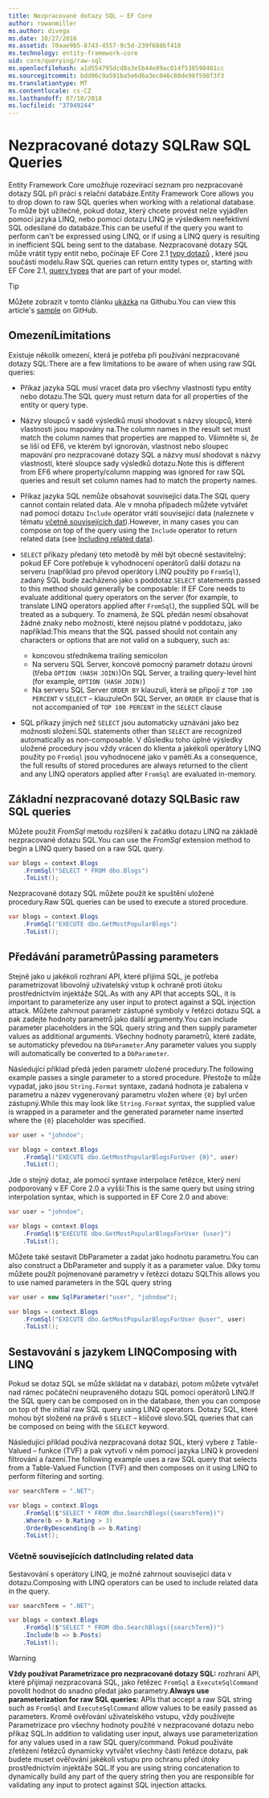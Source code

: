```yaml
---
title: Nezpracované dotazy SQL – EF Core
author: rowanmiller
ms.author: divega
ms.date: 10/27/2016
ms.assetid: 70aae9b5-8743-4557-9c5d-239f688bf418
ms.technology: entity-framework-core
uid: core/querying/raw-sql
ms.openlocfilehash: a1d554795dcd8a3e5b44e89ac014f538598461cc
ms.sourcegitcommit: bdd06c9a591ba5e6d6a3ec046c80de98f598f3f3
ms.translationtype: MT
ms.contentlocale: cs-CZ
ms.lasthandoff: 07/10/2018
ms.locfileid: "37949244"
---
```

# <a name="raw-sql-queries"></a><span data-ttu-id="4c2d9-102">Nezpracované dotazy SQL</span><span class="sxs-lookup"><span data-stu-id="4c2d9-102">Raw SQL Queries</span></span>

<span data-ttu-id="4c2d9-103">Entity Framework Core umožňuje rozevírací seznam pro nezpracované dotazy SQL při práci s relační databáze.</span><span class="sxs-lookup"><span data-stu-id="4c2d9-103">Entity Framework Core allows you to drop down to raw SQL queries when working with a relational database.</span></span> <span data-ttu-id="4c2d9-104">To může být užitečné, pokud dotaz, který chcete provést nelze vyjádřen pomocí jazyka LINQ, nebo pomocí dotazu LINQ je výsledkem neefektivní SQL odesílané do databáze.</span><span class="sxs-lookup"><span data-stu-id="4c2d9-104">This can be useful if the query you want to perform can't be expressed using LINQ, or if using a LINQ query is resulting in inefficient SQL being sent to the database.</span></span> <span data-ttu-id="4c2d9-105">Nezpracované dotazy SQL může vrátit typy entit nebo, počínaje EF Core 2.1 [typy dotazů](xref:core/modeling/query-types) , které jsou součástí modelu.</span><span class="sxs-lookup"><span data-stu-id="4c2d9-105">Raw SQL queries can return entity types or, starting with EF Core 2.1, [query types](xref:core/modeling/query-types) that are part of your model.</span></span>

> [!TIP]  
> <span data-ttu-id="4c2d9-106">Můžete zobrazit v tomto článku [ukázka](https://github.com/aspnet/EntityFramework.Docs/tree/master/samples/core/Querying) na Githubu.</span><span class="sxs-lookup"><span data-stu-id="4c2d9-106">You can view this article's [sample](https://github.com/aspnet/EntityFramework.Docs/tree/master/samples/core/Querying) on GitHub.</span></span>

## <a name="limitations"></a><span data-ttu-id="4c2d9-107">Omezení</span><span class="sxs-lookup"><span data-stu-id="4c2d9-107">Limitations</span></span>

<span data-ttu-id="4c2d9-108">Existuje několik omezení, která je potřeba při používání nezpracované dotazy SQL:</span><span class="sxs-lookup"><span data-stu-id="4c2d9-108">There are a few limitations to be aware of when using raw SQL queries:</span></span>

* <span data-ttu-id="4c2d9-109">Příkaz jazyka SQL musí vracet data pro všechny vlastnosti typu entity nebo dotazu.</span><span class="sxs-lookup"><span data-stu-id="4c2d9-109">The SQL query must return data for all properties of the entity or query type.</span></span>

* <span data-ttu-id="4c2d9-110">Názvy sloupců v sadě výsledků musí shodovat s názvy sloupců, které vlastnosti jsou mapovány na.</span><span class="sxs-lookup"><span data-stu-id="4c2d9-110">The column names in the result set must match the column names that properties are mapped to.</span></span> <span data-ttu-id="4c2d9-111">Všimněte si, že se liší od EF6, ve kterém byl ignorován, vlastnost nebo sloupec mapování pro nezpracované dotazy SQL a názvy musí shodovat s názvy vlastností, které sloupce sady výsledků dotazu.</span><span class="sxs-lookup"><span data-stu-id="4c2d9-111">Note this is different from EF6 where property/column mapping was ignored for raw SQL queries and result set column names had to match the property names.</span></span>

* <span data-ttu-id="4c2d9-112">Příkaz jazyka SQL nemůže obsahovat související data.</span><span class="sxs-lookup"><span data-stu-id="4c2d9-112">The SQL query cannot contain related data.</span></span> <span data-ttu-id="4c2d9-113">Ale v mnoha případech můžete vytvářet nad pomocí dotazu `Include` operátor vrátí související data (naleznete v tématu [včetně souvisejících dat](#including-related-data)).</span><span class="sxs-lookup"><span data-stu-id="4c2d9-113">However, in many cases you can compose on top of the query using the `Include` operator to return related data (see [Including related data](#including-related-data)).</span></span>

* <span data-ttu-id="4c2d9-114">`SELECT` příkazy předaný této metodě by měl být obecně sestavitelný: pokud EF Core potřebuje k vyhodnocení operátorů další dotazu na serveru (například pro převod operátory LINQ použity po `FromSql`), zadaný SQL bude zacházeno jako s poddotaz.</span><span class="sxs-lookup"><span data-stu-id="4c2d9-114">`SELECT` statements passed to this method should generally be composable: If EF Core needs to evaluate additional query operators on the server (for example, to translate LINQ operators applied after `FromSql`), the supplied SQL will be treated as a subquery.</span></span> <span data-ttu-id="4c2d9-115">To znamená, že SQL předán nesmí obsahovat žádné znaky nebo možnosti, které nejsou platné v poddotazu, jako například:</span><span class="sxs-lookup"><span data-stu-id="4c2d9-115">This means that the SQL passed should not contain any characters or options that are not valid on a subquery, such as:</span></span>
  * <span data-ttu-id="4c2d9-116">koncovou středníkem</span><span class="sxs-lookup"><span data-stu-id="4c2d9-116">a trailing semicolon</span></span>
  * <span data-ttu-id="4c2d9-117">Na serveru SQL Server, koncové pomocný parametr dotazu úrovni (třeba `OPTION (HASH JOIN)`)</span><span class="sxs-lookup"><span data-stu-id="4c2d9-117">On SQL Server, a trailing query-level hint (for example, `OPTION (HASH JOIN)`)</span></span>
  * <span data-ttu-id="4c2d9-118">Na serveru SQL Server `ORDER BY` klauzuli, která se připojí z `TOP 100 PERCENT` v `SELECT` – klauzule</span><span class="sxs-lookup"><span data-stu-id="4c2d9-118">On SQL Server, an `ORDER BY` clause that is not accompanied of `TOP 100 PERCENT` in the `SELECT` clause</span></span>

* <span data-ttu-id="4c2d9-119">SQL příkazy jiných než `SELECT` jsou automaticky uznáváni jako bez možnosti složení.</span><span class="sxs-lookup"><span data-stu-id="4c2d9-119">SQL statements other than `SELECT` are recognized automatically as non-composable.</span></span> <span data-ttu-id="4c2d9-120">V důsledku toho úplné výsledky uložené procedury jsou vždy vrácen do klienta a jakékoli operátory LINQ použity po `FromSql` jsou vyhodnocené jako v paměti.</span><span class="sxs-lookup"><span data-stu-id="4c2d9-120">As a consequence, the full results of stored procedures are always returned to the client and any LINQ operators applied after `FromSql` are evaluated in-memory.</span></span>

## <a name="basic-raw-sql-queries"></a><span data-ttu-id="4c2d9-121">Základní nezpracované dotazy SQL</span><span class="sxs-lookup"><span data-stu-id="4c2d9-121">Basic raw SQL queries</span></span>

<span data-ttu-id="4c2d9-122">Můžete použít *FromSql* metodu rozšíření k začátku dotazu LINQ na základě nezpracované dotazu SQL.</span><span class="sxs-lookup"><span data-stu-id="4c2d9-122">You can use the *FromSql* extension method to begin a LINQ query based on a raw SQL query.</span></span>

<!-- [!code-csharp[Main](samples/core/Querying/Querying/RawSQL/Sample.cs)] -->
``` csharp
var blogs = context.Blogs
    .FromSql("SELECT * FROM dbo.Blogs")
    .ToList();
```

<span data-ttu-id="4c2d9-123">Nezpracované dotazy SQL můžete použít ke spuštění uložené procedury.</span><span class="sxs-lookup"><span data-stu-id="4c2d9-123">Raw SQL queries can be used to execute a stored procedure.</span></span>

<!-- [!code-csharp[Main](samples/core/Querying/Querying/RawSQL/Sample.cs)] -->
``` csharp
var blogs = context.Blogs
    .FromSql("EXECUTE dbo.GetMostPopularBlogs")
    .ToList();
```

## <a name="passing-parameters"></a><span data-ttu-id="4c2d9-124">Předávání parametrů</span><span class="sxs-lookup"><span data-stu-id="4c2d9-124">Passing parameters</span></span>

<span data-ttu-id="4c2d9-125">Stejně jako u jakékoli rozhraní API, které přijímá SQL, je potřeba parametrizovat libovolný uživatelský vstup k ochraně proti útoku prostřednictvím injektáže SQL.</span><span class="sxs-lookup"><span data-stu-id="4c2d9-125">As with any API that accepts SQL, it is important to parameterize any user input to protect against a SQL injection attack.</span></span> <span data-ttu-id="4c2d9-126">Můžete zahrnout parametr zástupné symboly v řetězci dotazu SQL a pak zadejte hodnoty parametrů jako další argumenty.</span><span class="sxs-lookup"><span data-stu-id="4c2d9-126">You can include parameter placeholders in the SQL query string and then supply parameter values as additional arguments.</span></span> <span data-ttu-id="4c2d9-127">Všechny hodnoty parametrů, které zadáte, se automaticky převedou na `DbParameter`.</span><span class="sxs-lookup"><span data-stu-id="4c2d9-127">Any parameter values you supply will automatically be converted to a `DbParameter`.</span></span>

<span data-ttu-id="4c2d9-128">Následující příklad předá jeden parametr uložené procedury.</span><span class="sxs-lookup"><span data-stu-id="4c2d9-128">The following example passes a single parameter to a stored procedure.</span></span> <span data-ttu-id="4c2d9-129">Přestože to může vypadat, jako jsou `String.Format` syntaxe, zadaná hodnota je zabalena v parametru a název vygenerovaný parametru vložen where `{0}` byl určen zástupný.</span><span class="sxs-lookup"><span data-stu-id="4c2d9-129">While this may look like `String.Format` syntax, the supplied value is wrapped in a parameter and the generated parameter name inserted where the `{0}` placeholder was specified.</span></span>

<!-- [!code-csharp[Main](samples/core/Querying/Querying/RawSQL/Sample.cs)] -->
``` csharp
var user = "johndoe";

var blogs = context.Blogs
    .FromSql("EXECUTE dbo.GetMostPopularBlogsForUser {0}", user)
    .ToList();
```

<span data-ttu-id="4c2d9-130">Jde o stejný dotaz, ale pomocí syntaxe interpolace řetězce, který není podporovaný v EF Core 2.0 a vyšší:</span><span class="sxs-lookup"><span data-stu-id="4c2d9-130">This is the same query but using string interpolation syntax, which is supported in EF Core 2.0 and above:</span></span>

<!-- [!code-csharp[Main](samples/core/Querying/Querying/RawSQL/Sample.cs)] -->
``` csharp
var user = "johndoe";

var blogs = context.Blogs
    .FromSql($"EXECUTE dbo.GetMostPopularBlogsForUser {user}")
    .ToList();
```

<span data-ttu-id="4c2d9-131">Můžete také sestavit DbParameter a zadat jako hodnotu parametru.</span><span class="sxs-lookup"><span data-stu-id="4c2d9-131">You can also construct a DbParameter and supply it as a parameter value.</span></span> <span data-ttu-id="4c2d9-132">Díky tomu můžete použít pojmenované parametry v řetězci dotazu SQL</span><span class="sxs-lookup"><span data-stu-id="4c2d9-132">This allows you to use named parameters in the SQL query string</span></span>

<!-- [!code-csharp[Main](samples/core/Querying/Querying/RawSQL/Sample.cs)] -->
``` csharp
var user = new SqlParameter("user", "johndoe");

var blogs = context.Blogs
    .FromSql("EXECUTE dbo.GetMostPopularBlogsForUser @user", user)
    .ToList();
```

## <a name="composing-with-linq"></a><span data-ttu-id="4c2d9-133">Sestavování s jazykem LINQ</span><span class="sxs-lookup"><span data-stu-id="4c2d9-133">Composing with LINQ</span></span>

<span data-ttu-id="4c2d9-134">Pokud se dotaz SQL se může skládat na v databázi, potom můžete vytvářet nad rámec počáteční neupraveného dotazu SQL pomocí operátorů LINQ.</span><span class="sxs-lookup"><span data-stu-id="4c2d9-134">If the SQL query can be composed on in the database, then you can compose on top of the initial raw SQL query using LINQ operators.</span></span> <span data-ttu-id="4c2d9-135">Dotazy SQL, které mohou být složené na právě s `SELECT` – klíčové slovo.</span><span class="sxs-lookup"><span data-stu-id="4c2d9-135">SQL queries that can be composed on being with the `SELECT` keyword.</span></span>

<span data-ttu-id="4c2d9-136">Následující příklad používá nezpracovaná dotaz SQL, který vybere z Table-Valued – funkce (TVF) a pak vytvoří v něm pomocí jazyka LINQ k provedení filtrování a řazení.</span><span class="sxs-lookup"><span data-stu-id="4c2d9-136">The following example uses a raw SQL query that selects from a Table-Valued Function (TVF) and then composes on it using LINQ to perform filtering and sorting.</span></span>

<!-- [!code-csharp[Main](samples/core/Querying/Querying/RawSQL/Sample.cs)] -->
``` csharp
var searchTerm = ".NET";

var blogs = context.Blogs
    .FromSql($"SELECT * FROM dbo.SearchBlogs({searchTerm})")
    .Where(b => b.Rating > 3)
    .OrderByDescending(b => b.Rating)
    .ToList();
```

### <a name="including-related-data"></a><span data-ttu-id="4c2d9-137">Včetně souvisejících dat</span><span class="sxs-lookup"><span data-stu-id="4c2d9-137">Including related data</span></span>

<span data-ttu-id="4c2d9-138">Sestavování s operátory LINQ, je možné zahrnout související data v dotazu.</span><span class="sxs-lookup"><span data-stu-id="4c2d9-138">Composing with LINQ operators can be used to include related data in the query.</span></span>

<!-- [!code-csharp[Main](samples/core/Querying/Querying/RawSQL/Sample.cs)] -->
``` csharp
var searchTerm = ".NET";

var blogs = context.Blogs
    .FromSql($"SELECT * FROM dbo.SearchBlogs({searchTerm})")
    .Include(b => b.Posts)
    .ToList();
```

> [!WARNING]  
> <span data-ttu-id="4c2d9-139">**Vždy používat Parametrizace pro nezpracované dotazy SQL:** rozhraní API, které přijímají nezpracovaná SQL, jako řetězec `FromSql` a `ExecuteSqlCommand` povolit hodnot do snadno předat jako parametry.</span><span class="sxs-lookup"><span data-stu-id="4c2d9-139">**Always use parameterization for raw SQL queries:** APIs that accept a raw SQL string such as `FromSql` and `ExecuteSqlCommand` allow values to be easily passed as parameters.</span></span> <span data-ttu-id="4c2d9-140">Kromě ověřování uživatelského vstupu, vždy používejte Parametrizace pro všechny hodnoty použité v nezpracované dotazu nebo příkaz SQL.</span><span class="sxs-lookup"><span data-stu-id="4c2d9-140">In addition to validating user input, always use parameterization for any values used in a raw SQL query/command.</span></span> <span data-ttu-id="4c2d9-141">Pokud používáte zřetězení řetězců dynamicky vytvářet všechny části řetězce dotazu, pak budete muset ověřování jakékoli vstupu pro ochranu před útoky prostřednictvím injektáže SQL.</span><span class="sxs-lookup"><span data-stu-id="4c2d9-141">If you are using string concatenation to dynamically build any part of the query string then you are responsible for validating any input to protect against SQL injection attacks.</span></span>
